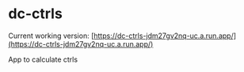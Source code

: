 # dc-ctrls

Current working version:
[https://dc-ctrls-jdm27gv2nq-uc.a.run.app/](https://dc-ctrls-jdm27gv2nq-uc.a.run.app/)


App to calculate ctrls
